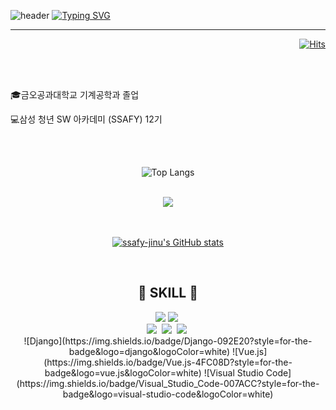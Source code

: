 ![header](https://capsule-render.vercel.app/api?type=waving&color=6994CDEE&text=&animation=twinkling&height=80)
[![Typing SVG](https://readme-typing-svg.demolab.com?font=Alkatra&weight=500&size=45&duration=3500&pause=3&color=6994CDEE&center=false&vCenter=false&multiline=true&repeat=true&width=1000&height=100&lines=Welcome+to+JI-NU's+GitHub!👋)](https://git.io/typing-svg)
 
<div align="left">

-------
<div align="right">
 
[![Hits](https://hits.seeyoufarm.com/api/count/incr/badge.svg?url=https%3A%2F%2Fgithub.com%2Fbi-sz&count_bg=%2331A8FF&title_bg=%23555555&icon=&icon_color=%23E7E7E7&title=GITHUB&edge_flat=false)](https://hits.seeyoufarm.com)

<br>
<br>

<div align="left">

🎓금오공과대학교 기계공학과 졸업
<br>

💻삼성 청년 SW 아카데미 (SSAFY) 12기

<br>
<br>

 <div align="center">
  
![Top Langs](https://github-readme-stats.vercel.app/api/top-langs/?username=JI-NU&layout=compact)

<br>

<div align="center">
 
<img align='center' src="http://mazassumnida.wtf/api/v2/generate_badge?boj=gkrdnjs43">  

<br>
<br>
<br>

[![ssafy-jinu's GitHub stats](https://github-readme-stats.vercel.app/api?username=JI-NU&include_all_commits=true&show_icons=true&theme=github_dark)](https://github.com/ssafy-jinu/github-readme-stats)
 
<br>

## 🔨 SKILL 🔨
<div style="display:flex; flex-direction:column; align-items:flex-start;">
    <div>
        <img src="https://img.shields.io/badge/python-3776AB?style=flat-square&logo=python&logoColor=white">
        <img src="https://img.shields.io/badge/javascript-F7DF1E.svg?style=for-the-badge&logo=javascript&logoColor=20232a" />&nbsp
        <br>
        <img src="https://img.shields.io/badge/git-F05033.svg?style=for-the-badge&logo=git&logoColor=white" />&nbsp
        <img src="https://img.shields.io/badge/github-181717.svg?style=for-the-badge&logo=github&logoColor=white" />&nbsp
        <img src="https://img.shields.io/badge/Notion-F3F3F3.svg?style=for-the-badge&logo=notion&logoColor=black" />&nbsp
        <br>
        ![Django](https://img.shields.io/badge/Django-092E20?style=for-the-badge&logo=django&logoColor=white)
        ![Vue.js](https://img.shields.io/badge/Vue.js-4FC08D?style=for-the-badge&logo=vue.js&logoColor=white)
        ![Visual Studio Code](https://img.shields.io/badge/Visual_Studio_Code-007ACC?style=for-the-badge&logo=visual-studio-code&logoColor=white)
</div><br>
</div>
